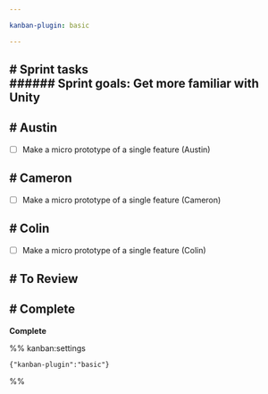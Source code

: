```yaml
---

kanban-plugin: basic

---
```


## # Sprint tasks<br>###### Sprint goals: Get more familiar with Unity



## # Austin

- [ ] Make a micro prototype of a single feature (Austin)


## # Cameron

- [ ] Make a micro prototype of a single feature (Cameron)


## # Colin

- [ ] Make a micro prototype of a single feature (Colin)


## # To Review



## # Complete

**Complete**




%% kanban:settings
```
{"kanban-plugin":"basic"}
```
%%
